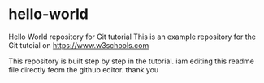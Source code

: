 # hello-world
Hello World repository for Git tutorial
This is an example repository for the Git tutoial on https://www.w3schools.com

This repository is built step by step in the tutorial.
iam editing this readme file directly feom the github editor.
thank you
